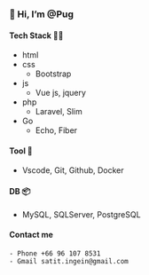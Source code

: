 ### 👋 Hi, I’m @Pug

#### Tech Stack 🙋‍♂️
- html 
- css
    - Bootstrap
- js
    - Vue js, jquery
- php
    - Laravel, Slim                
- Go
    - Echo, Fiber
      
#### Tool 🔨
  -  Vscode, Git, Github, Docker
    
#### DB 📦
  - MySQL, SQLServer, PostgreSQL

#### Contact me
    - Phone +66 96 107 8531
    - Gmail satit.ingein@gmail.com

<!---
Pugpaprika21/Pugpaprika21 is a ✨ special ✨ repository because its `README.md` (this file) appears on your GitHub profile.
You can click the Preview link to take a look at your changes.
--->
